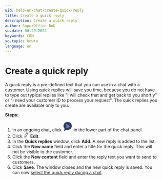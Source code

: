 ```yaml
---
uid: help-en-chat-create-quick-reply
title: Create a quick reply
description: Create a quick reply
author: SuperOffice RnD
so.date: 06.29.2022
keywords: CRM
so.topic: howto
language: en
---
```


# Create a quick reply

A quick reply is a pre-defined text that you can use in a chat with a customer. Using quick replies will save you time, because you do not have to type out typical replies like "I will check that and get back to you shortly" or "I need your customer ID to process your request". The quick replies you create are available only to you.

**Steps:**

1. In an ongoing chat, click ![icon][img1] in the lower part of the chat panel.
2. Click ![icon][img2] **Edit**.
3. In the **Quick replies** window, click **Add**. A new reply is added to the list.
4. Click the **New name** field and enter a title for the quick reply. This will not be visible to the customer.
5. Click the **New content** field and enter the reply text you want to send to customers.
6. Click **Save**. The window closes and the new quick reply is saved. You can now [select the quick reply during a chat][1].

<!-- Referenced links -->
[1]: send-faq-or-reply-template.md

<!-- Referenced images -->
[img1]: ../../../../common/icons/chat-h32.png
[img2]: ../../../../common/icons/edit-black.png
